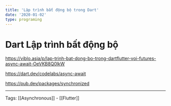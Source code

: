 ```yaml
---
title: 'Lập trình bất động bộ trong Dart'
date: '2020-01-02'
type: programing 
---
```


# Dart Lập trình bất động bộ

https://viblo.asia/p/lap-trinh-bat-dong-bo-trong-dartflutter-voi-futures-async-await-OeVKB8Q0lkW

https://dart.dev/codelabs/async-await

https://pub.dev/packages/synchronized


---
Tags: [[Asynchronous]] - [[Flutter]]